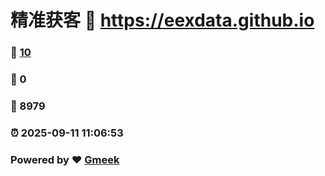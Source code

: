 # 精准获客 :link: https://eexdata.github.io 
### :page_facing_up: [10](https://eexdata.github.io/tag.html) 
### :speech_balloon: 0 
### :hibiscus: 8979 
### :alarm_clock: 2025-09-11 11:06:53 
### Powered by :heart: [Gmeek](https://github.com/Meekdai/Gmeek)
